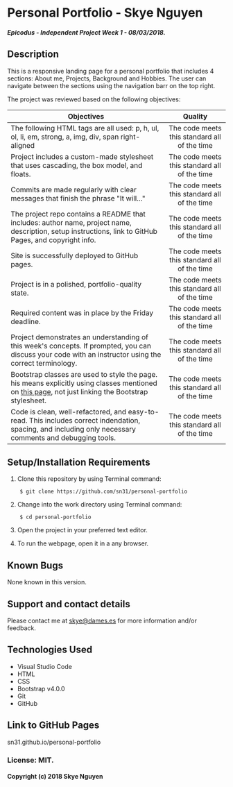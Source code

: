 # Personal Portfolio - Skye Nguyen

##### Epicodus - Independent Project Week 1 - 08/03/2018.

## Description

This is a responsive landing page for a personal portfolio that includes 4 sections: About me, Projects, Background and Hobbies. The user can navigate between the sections using the navigation barr on the top right.

The project was reviewed based on the following objectives:

| Objectives    |  Quality      
| ------------- |:-------------:|
| The following HTML tags are all used: p, h, ul, ol, li, em, strong, a, img, div, span right-aligned  | The code meets this standard all of the time |
| Project includes a custom-made stylesheet that uses cascading, the box model, and floats.  |  The code meets this standard all of the time |
| Commits are made regularly with clear messages that finish the phrase "It will…" | The code meets this standard all of the time|
|The project repo contains a README that includes: author name, project name, description, setup instructions, link to GitHub Pages, and copyright info. |The code meets this standard all of the time|
| Site is successfully deployed to GitHub pages.  |The code meets this standard all of the time |
| Project is in a polished, portfolio-quality state.|The code meets this standard all of the time |
| Required content was in place by the Friday deadline. | The code meets this standard all of the time |
| Project demonstrates an understanding of this week's concepts. If prompted, you can discuss your code with an instructor using the correct terminology. |The code meets this standard all of the time |
| Bootstrap classes are used to style the page. his means explicitly using classes mentioned on [this page](http://getbootstrap.com/css/), not just linking the Bootstrap stylesheet. |The code meets this standard all of the time |
|Code is clean, well-refactored, and easy-to-read. This includes correct indendation, spacing, and including only necessary comments and debugging tools.     |The code meets this standard all of the time |


## Setup/Installation Requirements

1. Clone this repository by using Terminal command:
```
    $ git clone https://github.com/sn31/personal-portfolio
```
2. Change into the work directory using Terminal command:
```
    $ cd personal-portfolio
```
3. Open the project in your preferred text editor.

4. To run the webpage, open it in a any browser.

## Known Bugs

None known in this version.

## Support and contact details

Please contact me at skye@dames.es for more information and/or feedback.

## Technologies Used

* Visual Studio Code
* HTML
* CSS
* Bootstrap v4.0.0
* Git
* GitHub

## Link to GitHub Pages

sn31.github.io/personal-portfolio

### License: MIT.

#### Copyright (c) 2018 Skye Nguyen


